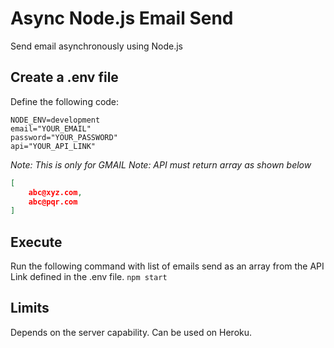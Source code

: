 #   Async Node.js Email Send
Send email asynchronously using Node.js

##  Create a .env file
Define the following code:
```dotenv
NODE_ENV=development
email="YOUR_EMAIL"
password="YOUR_PASSWORD"
api="YOUR_API_LINK"
```
*Note: This is only for GMAIL*
*Note: API must return array as shown below*
```json
[
    abc@xyz.com,
    abc@pqr.com
]
```
##  Execute
Run the following command with list of emails send as an array from the API Link defined in the .env file.
`npm start`

##  Limits
Depends on the server capability. Can be used on Heroku.